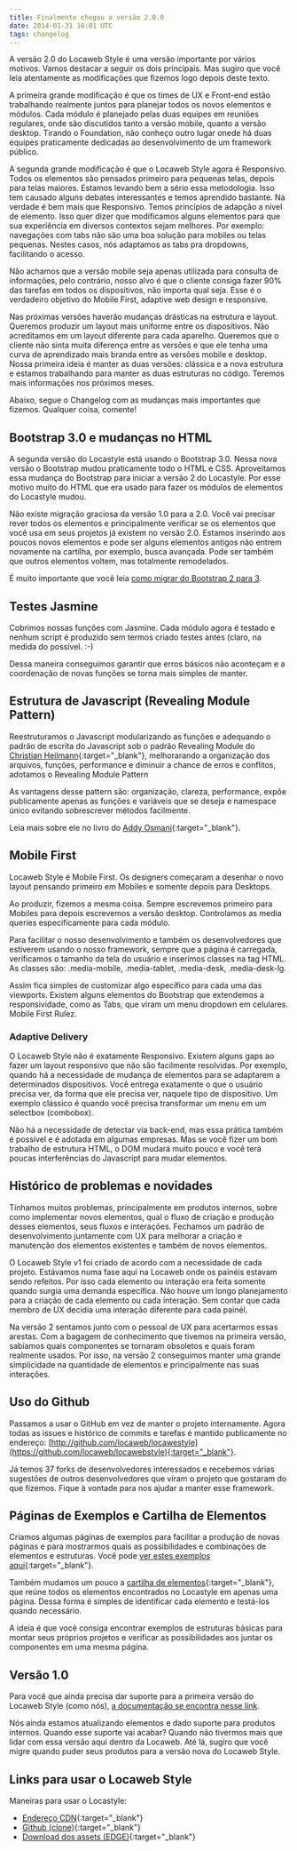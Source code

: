 ```yaml
---
title: Finalmente chegou a versão 2.0.0
date: 2014-01-31 16:01 UTC
tags: changelog
---
```


A versão 2.0 do Locaweb Style é uma versão importante por vários motivos. Vamos destacar a seguir os dois principais. Mas sugiro que você leia atentamente as modificações que fizemos logo depois deste texto.

A primeira grande modificação é que os times de UX e Front-end estão trabalhando realmente juntos para planejar todos os novos elementos e módulos. Cada módulo é planejado pelas duas equipes em reuniões regulares, onde são discutidos tanto a versão mobile, quanto a versão desktop. Tirando o Foundation, não conheço outro lugar onede há duas equipes praticamente dedicadas ao desenvolvimento de um framework público.

A segunda grande modificação é que o Locaweb Style agora é Responsivo. Todos os elementos são pensados primeiro para pequenas telas, depois para telas maiores. Estamos levando bem a sério essa metodologia. Isso tem causado alguns debates interessantes e temos aprendido bastante. Na verdade é bem mais que Responsivo. Temos princípios de adapção a nível de elemento. Isso quer dizer que modificamos alguns elementos para que sua experiência em diversos contextos sejam melhores. Por exemplo: navegações com tabs não são uma boa solução para mobiles ou telas pequenas. Nestes casos, nós adaptamos as tabs pra dropdowns, facilitando o acesso.

Não achamos que a versão mobile seja apenas utilizada para consulta de informações, pelo contrário, nosso alvo é que o cliente consiga fazer 90% das tarefas em todos os dispositivos, não importa qual seja. Esse é o verdadeiro objetivo do Mobile First, adaptive web design e responsive.

Nas próximas versões haverão mudanças drásticas na estrutura e layout. Queremos produzir um layout mais uniforme entre os dispositivos. Não acreditamos em um layout diferente para cada aparelho. Queremos que o cliente não sinta muita diferença entre as versões e que ele tenha uma curva de aprendizado mais branda entre as versões mobile e desktop. Nossa primeira ideia é manter as duas versões: clássica e a nova estrutura e estamos trabalhando para manter as duas estruturas no código. Teremos mais informações nos próximos meses.

Abaixo, segue o Changelog com as mudanças mais importantes que fizemos. Qualquer coisa, comente!

## Bootstrap 3.0 e mudanças no HTML
A segunda versão do Locastyle está usando o Bootstrap 3.0. Nessa nova versão o Bootstrap mudou praticamente todo o HTML e CSS.
Aproveitamos essa mudança do Bootstrap para iniciar a versão 2 do Locastyle. Por esse motivo muito do HTML que era usado para fazer os módulos de elementos do Locastyle mudou.

Não existe migração graciosa da versão 1.0 para a 2.0. Você vai precisar rever todos os elementos e principalmente verificar se os elementos que você usa em seus projetos já existem no versão 2.0. Estamos inserindo aos poucos novos elementos e pode ser alguns elementos antigos não entrem novamente na cartilha, por exemplo, busca avançada. Pode ser também que outros elementos voltem, mas totalmente remodelados.

É muito importante que você leia [como migrar do Bootstrap 2 para 3](http://getbootstrap.com/getting-started/#migration).

## Testes Jasmine
Cobrimos nossas funções com Jasmine.
Cada módulo agora é testado e nenhum script é produzido sem termos criado testes antes (claro, na medida do possível. :-)

Dessa maneira conseguimos garantir que erros básicos não aconteçam e a coordenação de novas funções se torna mais simples de manter.

## Estrutura de Javascript (Revealing Module Pattern)
Reestruturamos o Javascript modularizando as funções e adequando o padrão de escrita do Javascript sob o padrão Revealing Module do [Christian Heilmann](http://christianheilmann.com){:target="_blank"}, melhorarando a organização dos arquivos, funções, performance e diminuir a chance de erros e conflitos, adotamos o Revealing Module Pattern

As vantagens desse pattern são: organização, clareza, performance, expõe publicamente apenas as funções e variáveis que se deseja e namespace único evitando sobrescrever métodos facilmente.

Leia mais sobre ele no livro do [Addy Osmani](http://addyosmani.com/resources/essentialjsdesignpatterns/book/#revealingmodulepatternjavascript){:target="_blank"}.

## Mobile First
Locaweb Style é Mobile First. Os designers começaram a desenhar o novo layout pensando primeiro em Mobiles e somente depois para Desktops.

Ao produzir, fizemos a mesma coisa. Sempre escrevemos primeiro para Mobiles para depois escrevemos a versão desktop. Controlamos as media queries especificamente para cada módulo.

Para facilitar o nosso desenvolvimento e também os desenvolvedores que estiverem usando o nosso framework, sempre que a página é carregada, verificamos o tamanho da tela do usuário e inserimos classes na tag HTML. As classes são: .media-mobile, .media-tablet, .media-desk, .media-desk-lg.

Assim fica simples de customizar algo específico para cada uma das viewports.
Existem alguns elementos do Bootstrap que extendemos a responsividade, como as Tabs, que viram um menu dropdown em celulares. Mobile First Rulez.

### Adaptive Delivery
O Locaweb Style não é exatamente Responsivo. Existem alguns gaps ao fazer um layout responsivo que não são facilmente resolvidas. Por exemplo, quando há a necessidade de mudança de elementos para se adaptarem a determinados dispositivos. Você entrega exatamente o que o usuário precisa ver, da forma que ele precisa ver, naquele tipo de dispositivo.
Um exemplo clássico é quando você precisa transformar um menu em um selectbox (combobox).

Não há a necessidade de detectar via back-end, mas essa prática também é possível e é adotada em algumas empresas. Mas se você fizer um bom trabalho de estrutura HTML, o DOM mudará muito pouco e você terá poucas interferências do Javascript para mudar elementos.

## Histórico de problemas e novidades
Tínhamos muitos problemas, principalmente em produtos internos, sobre como implementar novos elementos, qual o fluxo de criação e produção desses elementos, seus fluxos e interações. Fechamos um padrão de desenvolvimento juntamente com UX para melhorar a criação e manutenção dos elementos existentes e também de novos elementos.

O Locaweb Style v1 foi criado de acordo com a necessidade de cada projeto. Estávamos numa fase aqui na Locaweb onde os painéis estavam sendo refeitos. Por isso cada elemento ou interação era feita somente quando surgia uma demanda específica. Não houve um longo planejamento para a criação de cada elemento ou cada interação. Sem contar que cada membro de UX decidia uma interação diferente para cada painél.

Na versão 2 sentamos junto com o pessoal de UX para acertarmos essas arestas. Com a bagagem de conhecimento que tivemos na primeira versão, sabíamos quais componentes se tornaram obsoletos e quais foram realmente usados. Por isso, na versão 2 conseguimos manter uma grande simplicidade na quantidade de elementos e principalmente nas suas interações.

## Uso do Github
Passamos a usar o GitHub em vez de manter o projeto internamente. Agora todas as issues e histórico de commits e tarefas é mantido publicamente no endereço: [http://github.com/locaweb/locawestyle](https://github.com/locaweb/locawebstyle){:target="_blank"}.

Já temos 37 forks de desenvolvedores interessados e recebemos várias sugestões de outros desenvolvedores que viram o projeto que gostaram do que fizemos. Fique à vontade para nos ajudar a manter esse framework.

## Páginas de Exemplos e Cartilha de Elementos
Criamos algumas páginas de exemplos para facilitar a produção de novas páginas e para mostrarmos quais as possibilidades e combinações de elementos e estruturas. Você pode [ver estes exemplos aqui](http://locaweb.github.io/locawebstyle/manual/exemplos){:target="_blank"}.

Também mudamos um pouco a [cartilha de elementos](http://locaweb.github.io/locawebstyle/manual/elementos){:target="_blank"}, que reúne todos os elementos encontrados no Locastyle em apenas uma página. Dessa forma é simples de identificar cada elemento e testá-los quando necessário.

A ideia é que você consiga encontrar exemplos de estruturas básicas para montar seus próprios projetos e verificar as possibilidades aos juntar os componentes em uma mesma página.

## Versão 1.0
Para você que ainda precisa dar suporte para a primeira versão do Locaweb Style (como nós), [a documentação se encontra nesse link](http://localhost:4567/v1).

Nós ainda estamos atualizando elementos e dado suporte para produtos internos. Quando esse suporte vai acabar? Quando não tivermos mais que lidar com essa versão aqui dentro da Locaweb. Até lá, sugiro que você migre quando puder seus produtos para a versão nova do Locaweb Style.

## Links para usar o Locaweb Style
Maneiras para usar o Locastyle:

*   [Endereço CDN](http://locaweb.github.io/locawebstyle/manual/introducao/como-usar){:target="_blank"}
*   [Github (clone)](https://github.com/locaweb/locawebstyle){:target="_blank"}
*   [Download dos assets (EDGE)](http://developer.locaweb.com.br/assets/edge.zip){:target="_blank"}